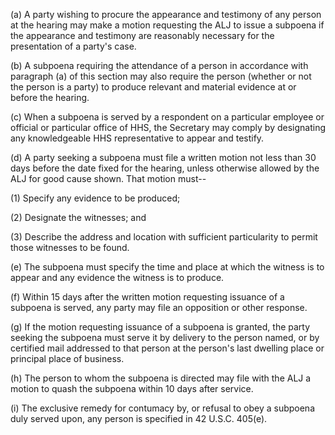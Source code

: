 (a) A party wishing to procure the appearance and testimony of any person at the hearing may make a motion requesting the ALJ to issue a subpoena if the appearance and testimony are reasonably necessary for the presentation of a party's case.

(b) A subpoena requiring the attendance of a person in accordance with paragraph (a) of this section may also require the person (whether or not the person is a party) to produce relevant and material evidence at or before the hearing.

&#40;c) When a subpoena is served by a respondent on a particular employee or official or particular office of HHS, the Secretary may comply by designating any knowledgeable HHS representative to appear and testify.

(d) A party seeking a subpoena must file a written motion not less than 30 days before the date fixed for the hearing, unless otherwise allowed by the ALJ for good cause shown. That motion must--

(1) Specify any evidence to be produced;

(2) Designate the witnesses; and

(3) Describe the address and location with sufficient particularity to permit those witnesses to be found.

(e) The subpoena must specify the time and place at which the witness is to appear and any evidence the witness is to produce.

(f) Within 15 days after the written motion requesting issuance of a subpoena is served, any party may file an opposition or other response.

(g) If the motion requesting issuance of a subpoena is granted, the party seeking the subpoena must serve it by delivery to the person named, or by certified mail addressed to that person at the person's last dwelling place or principal place of business.

(h) The person to whom the subpoena is directed may file with the ALJ a motion to quash the subpoena within 10 days after service.

(i) The exclusive remedy for contumacy by, or refusal to obey a subpoena duly served upon, any person is specified in 42 U.S.C. 405(e).
